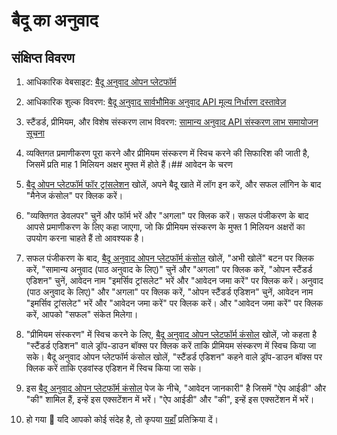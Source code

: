 # बैदू का अनुवाद

## संक्षिप्त विवरण

1. आधिकारिक वेबसाइट: [बैदू अनुवाद ओपन प्लेटफॉर्म](https://fanyi-api.baidu.com/)
2. आधिकारिक शुल्क विवरण: [बैदू अनुवाद सार्वभौमिक अनुवाद API मूल्य निर्धारण दस्तावेज़](https://fanyi-api.baidu.com/product/112)
3. स्टैंडर्ड, प्रीमियम, और विशेष संस्करण लाभ विवरण: [सामान्य अनुवाद API संस्करण लाभ समायोजन सूचना](https://fanyi-api.baidu.com/doc/8)
4. व्यक्तिगत प्रमाणीकरण पूरा करने और प्रीमियम संस्करण में स्विच करने की सिफारिश की जाती है, जिसमें प्रति माह 1 मिलियन अक्षर मुफ्त में होते हैं।## आवेदन के चरण

1. [बैदू ओपन प्लेटफॉर्म फॉर ट्रांसलेशन](https://fanyi-api.baidu.com/) खोलें, अपने बैदू खाते में लॉग इन करें, और सफल लॉगिन के बाद "मैनेज कंसोल" पर क्लिक करें।
2. "व्यक्तिगत डेवलपर" चुनें और फॉर्म भरें और "अगला" पर क्लिक करें। सफल पंजीकरण के बाद आपसे प्रमाणीकरण के लिए कहा जाएगा, जो कि प्रीमियम संस्करण के मुफ्त 1 मिलियन अक्षरों का उपयोग करना चाहते हैं तो आवश्यक है।
3. सफल पंजीकरण के बाद, [बैदू अनुवाद ओपन प्लेटफॉर्म कंसोल](https://fanyi-api.baidu.com/api/trans/product/desktop) खोलें, "अभी खोलें" बटन पर क्लिक करें, "सामान्य अनुवाद (पाठ अनुवाद के लिए)" चुनें और "अगला" पर क्लिक करें, "ओपन स्टैंडर्ड एडिशन" चुनें, आवेदन नाम "इमर्सिव ट्रांसलेट" भरें और "आवेदन जमा करें" पर क्लिक करें। अनुवाद (पाठ अनुवाद के लिए)" और "अगला" पर क्लिक करें, "ओपन स्टैंडर्ड एडिशन" चुनें, आवेदन नाम "इमर्सिव ट्रांसलेट" भरें और "आवेदन जमा करें" पर क्लिक करें। और "आवेदन जमा करें" पर क्लिक करें, आपको "सफल" संकेत मिलेगा।
4. "प्रीमियम संस्करण" में स्विच करने के लिए, [बैदू अनुवाद ओपन प्लेटफॉर्म कंसोल](https://fanyi-api.baidu.com/api/trans/product/desktop) खोलें, जो कहता है "स्टैंडर्ड एडिशन" वाले ड्रॉप-डाउन बॉक्स पर क्लिक करें ताकि प्रीमियम संस्करण में स्विच किया जा सके। बैदू अनुवाद ओपन प्लेटफॉर्म कंसोल खोलें, "स्टैंडर्ड एडिशन" कहने वाले ड्रॉप-डाउन बॉक्स पर क्लिक करें ताकि एडवांस्ड एडिशन में स्विच किया जा सके।
5. इस [बैदू अनुवाद ओपन प्लेटफॉर्म कंसोल](https://fanyi-api.baidu.com/api/trans/product/desktop) पेज के नीचे, "आवेदन जानकारी" है जिसमें "ऐप आईडी" और "की" शामिल हैं, इन्हें इस एक्सटेंशन में भरें। "ऐप आईडी" और "की", इन्हें इस एक्सटेंशन में भरें।
6. हो गया 🎉 यदि आपको कोई संदेह है, तो कृपया [यहाँ](https://github.com/immersive-translate/immersive-translate/issues/137) प्रतिक्रिया दें।
